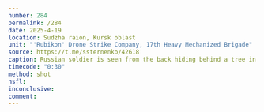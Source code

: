 ```yaml
---
number: 284
permalink: /284
date: 2025-4-19
location: Sudzha raion, Kursk oblast
unit: "'Rubikon' Drone Strike Company, 17th Heavy Mechanized Brigade"
source: https://t.me/ssternenko/42618
caption: Russian soldier is seen from the back hiding behind a tree in a treeline, he receives close FPV hit, then grabs his AK, makes test shot in the air, and shoots himself 
timecode: "0:30"
method: shot
nsfl: 
inconclusive: 
comment: 
---
```

<script async src="https://telegram.org/js/telegram-widget.js?22" data-telegram-post="ssternenko/42618" data-width="100%"></script>